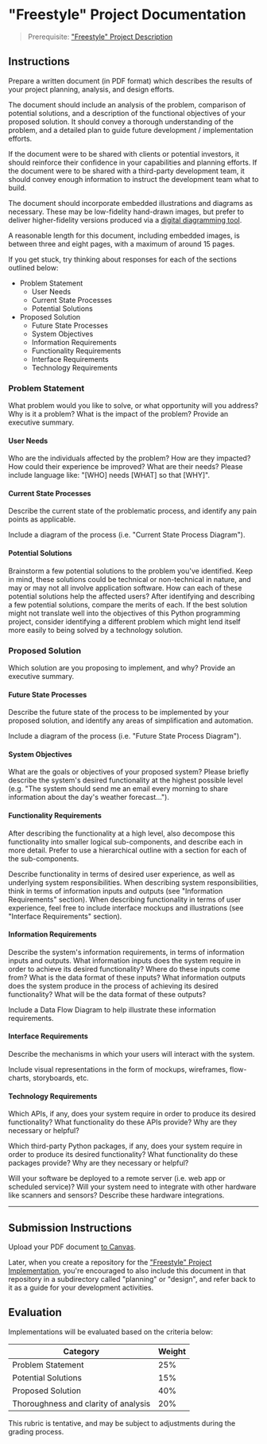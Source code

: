 # "Freestyle" Project Documentation

> Prerequisite: ["Freestyle" Project Description](README.md)

## Instructions

Prepare a written document (in PDF format) which describes the results of your project planning, analysis, and design efforts.

The document should include an analysis of the problem, comparison of potential solutions, and a description of the functional objectives of your proposed solution. It should convey a thorough understanding of the problem, and a detailed plan to guide future development / implementation efforts.

If the document were to be shared with clients or potential investors, it should reinforce their confidence in your capabilities and planning efforts. If the document were to be shared with a third-party development team, it should convey enough information to instruct the development team what to build.

The document should incorporate embedded illustrations and diagrams as necessary. These may be low-fidelity hand-drawn images, but prefer to deliver higher-fidelity versions produced via a [digital diagramming tool](/notes/diagramming.md).

A reasonable length for this document, including embedded images, is between three and eight pages, with a maximum of around 15 pages.

If you get stuck, try thinking about responses for each of the sections outlined below:

  + Problem Statement
    + User Needs
    + Current State Processes
    + Potential Solutions
  + Proposed Solution
    + Future State Processes
    + System Objectives
    + Information Requirements
    + Functionality Requirements
    + Interface Requirements
    + Technology Requirements

### Problem Statement

What problem would you like to solve, or what opportunity will you address? Why is it a problem? What is the impact of the problem? Provide an executive summary.

#### User Needs

Who are the individuals affected by the problem? How are they impacted? How could their experience be improved? What are their needs? Please include language like: "[WHO] needs [WHAT] so that [WHY]".

#### Current State Processes

Describe the current state of the problematic process, and identify any pain points as applicable.

Include a diagram of the process (i.e. "Current State Process Diagram").

#### Potential Solutions

Brainstorm a few potential solutions to the problem you've identified. Keep in mind, these solutions could be technical or non-technical in nature, and may or may not all involve application software. How can each of these potential solutions help the affected users? After identifying and describing a few potential solutions, compare the merits of each. If the best solution might not translate well into the objectives of this Python programming project, consider identifying a different problem which might lend itself more easily to being solved by a technology solution.

### Proposed Solution

Which solution are you proposing to implement, and why? Provide an executive summary.

#### Future State Processes

Describe the future state of the process to be implemented by your proposed solution, and identify any areas of simplification and automation.

Include a diagram of the process (i.e. "Future State Process Diagram").

#### System Objectives

What are the goals or objectives of your proposed system? Please briefly describe the system's desired functionality at the highest possible level (e.g. "The system should send me an email every morning to share information about the day's weather forecast...").

#### Functionality Requirements

After describing the functionality at a high level, also decompose this functionality into smaller logical sub-components, and describe each in more detail. Prefer to use a hierarchical outline with a section for each of the sub-components.

Describe functionality in terms of desired user experience, as well as underlying system responsibilities. When describing system responsibilities, think in terms of information inputs and outputs (see "Information Requirements" section). When describing functionality in terms of user experience, feel free to include interface mockups and illustrations (see "Interface Requirements" section).

#### Information Requirements

Describe the system's information requirements, in terms of information inputs and outputs. What information inputs does the system require in order to achieve its desired functionality? Where do these inputs come from? What is the data format of these inputs? What information outputs does the system produce in the process of achieving its desired functionality? What will be the data format of these outputs?

Include a Data Flow Diagram to help illustrate these information requirements.

#### Interface Requirements

Describe the mechanisms in which your users will interact with the system.

Include visual representations in the form of mockups, wireframes, flow-charts, storyboards, etc.

#### Technology Requirements

Which APIs, if any, does your system require in order to produce its desired functionality? What functionality do these APIs provide? Why are they necessary or helpful?

Which third-party Python packages, if any, does your system require in order to produce its desired functionality? What functionality do these packages provide? Why are they necessary or helpful?

Will your software be deployed to a remote server (i.e. web app or scheduled service)? Will your system need to integrate with other hardware like scanners and sensors? Describe these hardware integrations.

<hr>


## Submission Instructions

Upload your PDF document [to Canvas](https://georgetown.instructure.com/courses/75384/assignments/203920).

Later, when you create a repository for the ["Freestyle" Project Implementation](/projects/freestyle/implementation.md), you're encouraged to also include this document in that repository in a subdirectory called "planning" or "design", and refer back to it as a guide for your development activities.

## Evaluation

Implementations will be evaluated based on the criteria below:

Category | Weight
--- | ---
Problem Statement | 25%
Potential Solutions | 15%
Proposed Solution | 40%
Thoroughness and clarity of analysis | 20%

This rubric is tentative, and may be subject to adjustments during the grading process.
